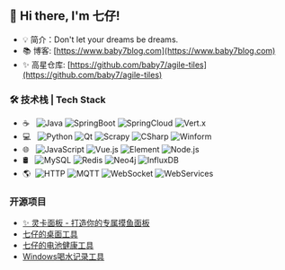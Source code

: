 ## 👋 Hi there, I'm 七仔!
- 💡 简介：Don't let your dreams be dreams.
- 📚 博客: [https://www.baby7blog.com](https://www.baby7blog.com)
- ✨ 高星仓库: [https://github.com/baby7/agile-tiles](https://github.com/baby7/agile-tiles)

### 🛠 技术栈 | Tech Stack

- ☕ &#160; ![Java](https://img.shields.io/badge/-Java-333333?style=flat&logo=Java&logoColor=007396)
![SpringBoot](https://img.shields.io/badge/-SpringBoot-333333?style=flat&logo=SpringBoot)
![SpringCloud](https://img.shields.io/badge/-SpringCloud-333333?style=flat&logo=Spring)
![Vert.x](https://img.shields.io/badge/-VertX-333333?style=flat&logo=VertX)
- 💻 &#160; ![Python](https://img.shields.io/badge/-Python-333333?style=flat&logo=Python)
![Qt](https://img.shields.io/badge/-Qt-333333?style=flat&logo=Qt)
![Scrapy](https://img.shields.io/badge/-Scrapy-333333?style=flat&logo=Scrapy)
![CSharp](https://img.shields.io/badge/-C%23-333333?style=flat&logo=c-sharp)
![Winform](https://img.shields.io/badge/-Winform-333333?style=flat&logo=Winform)
- 🌐 &#160; ![JavaScript](https://img.shields.io/badge/-JavaScript-333333?style=flat&logo=JavaScript&logoColor=007396)
![Vue.js](https://img.shields.io/badge/-VueJS-333333?style=flat&logo=Vue.js)
![Element](https://img.shields.io/badge/-Element-333333?style=flat&logo=element)
![Node.js](https://img.shields.io/badge/-Node.js-333333?style=flat&logo=node.js)
- 🛢 &#160; ![MySQL](https://img.shields.io/badge/-MySQL-333333?style=flat&logo=mysql)
![Redis](https://img.shields.io/badge/-Redis-333333?style=flat&logo=Redis)
![Neo4j](https://img.shields.io/badge/-Neo4j-333333?style=flat&logo=neo4j)
![InfluxDB](https://img.shields.io/badge/-InfluxDB-333333?style=flat&logo=InfluxDB)
- 🌎 &#160;![HTTP](https://img.shields.io/badge/-HTTP-333333?style=flat&logo=HTTP)
![MQTT](https://img.shields.io/badge/-MQTT-333333?style=flat&logo=MQTT)
![WebSocket](https://img.shields.io/badge/-WebSocket-333333?style=flat&logo=WebSocket)
![WebServices](https://img.shields.io/badge/-WebServices-333333?style=flat&logo=WebServices)

### 开源项目
- [✨ 灵卡面板 - 打造你的专属摸鱼面板](https://github.com/baby7/agile-tiles)
- [七仔的桌面工具](https://github.com/baby7/baby7-desktop-tool)
- [七仔的电池健康工具](https://github.com/baby7/baby7-win-battery-health)
- [Windows喝水记录工具](https://github.com/baby7/drinking)
